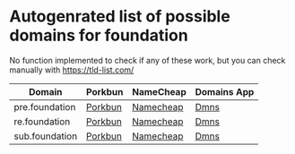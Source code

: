 # Autogenrated list of possible domains for foundation

No function implemented to check if any of these work, but you can check manually with https://tld-list.com/

| Domain | Porkbun | NameCheap | Domains App |
|---|---|---|---|
| pre.foundation | [Porkbun](https://porkbun.com/checkout/search?prb=e814663da1&tlds=&idnLanguage=&search=search&q=pre.foundation) | [Namecheap](https://www.namecheap.com/domains/registration/results/?domain=pre.foundation) | [Dmns](https://dmns.app/domains?q=pre.foundation) |
| re.foundation | [Porkbun](https://porkbun.com/checkout/search?prb=e814663da1&tlds=&idnLanguage=&search=search&q=re.foundation) | [Namecheap](https://www.namecheap.com/domains/registration/results/?domain=re.foundation) | [Dmns](https://dmns.app/domains?q=re.foundation) |
| sub.foundation | [Porkbun](https://porkbun.com/checkout/search?prb=e814663da1&tlds=&idnLanguage=&search=search&q=sub.foundation) | [Namecheap](https://www.namecheap.com/domains/registration/results/?domain=sub.foundation) | [Dmns](https://dmns.app/domains?q=sub.foundation) |
